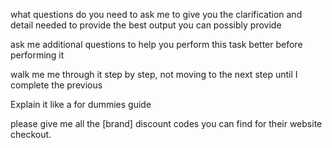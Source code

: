 what questions do you need to ask me to give you the clarification and detail needed to provide the best output you can possibly provide

ask me additional questions to help you perform this task better before performing it

walk me me through it step by step, not moving to the next step until I complete the previous

Explain it like a for dummies guide

please give me all the [brand] discount codes you can find for their website checkout.